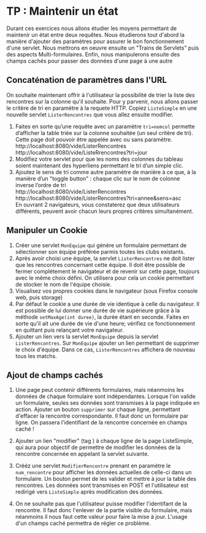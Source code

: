 # TP : Maintenir un état

Durant ces exercices nous allons étudier les moyens permettant de maintenir un état entre deux requêtes. 
Nous étudierons tout d'abord la manière d'ajouter des paramètres pour assurer le bon fonctionnement d'une servlet. Nous mettrons en oeuvre ensuite un "Trains de Servlets" puis des aspects Multi-formulaires. Enfin, nous manipulerons ensuite des champs cachés pour passer des données d'une page à une autre

## Concaténation de paramètres dans l'URL

On souhaite maintenant offrir à l'utilisateur la possibilité de trier la liste des rencontres sur la colonne qu'il souhaite. Pour y parvenir, nous allons passer le critère de tri en paramètre à la requete HTTP. Copiez `ListeSimple` en une nouvelle servlet `ListerRencontres` que vous allez ensuite modifier.

1. Faites en sorte qu’une requête avec un paramètre `tri=nomcol` permette d’afficher la table triée sur la colonne souhaitée
(un seul critère de tri). Cette page doit pouvoir être appelée avec ou sans paramètre.  
http://localhost:8080/vide/ListerRencontres  
http://localhost:8080/vide/ListeRrencontres?tri=jour  
1. Modifiez votre servlet pour que les noms des colonnes du tableau soient maintenant des hyperliens permettant le tri d’un simple clic.
1. Ajoutez le sens de tri comme autre paramètre de manière à ce que, à la manière d’un "toggle button" : chaque clic sur le nom de colonne inverse l’ordre de tri  
http://localhost:8080/vide/ListerRencontres  
http://localhost:8080/vide/ListerRencontres?tri=annee&sens=asc  
En ouvrant 2 navigateurs, vous constaterez que deux utilisateurs différents, peuvent avoir chacun leurs propres critères simultanément.

## Manipuler un Cookie

1. Créer une servlet `MonEquipe` qui génère un formulaire permettant de sélectionner son équipe préférée parmis toutes les clubs existants.
1. Après avoir choisi une équipe, la servlet `ListerRencontres` ne doit lister que les rencontres concernant cette équipe. Il doit être possible de fermer complétement le navigateur et de revenir sur cette page, toujours avec le même choix défini. On utilisera pour cela un cookie permettant de stocker le nom de l'équipe choisie.
1. Visualisez vos propres cookies dans le navigateur (sous Firefox console web, puis storage)
1. Par défaut le cookie a une durée de vie identique à celle du navigateur. Il est possible de lui donner une durée de vie supérieure grâce à la méthode `setMaxAge(int duree)`, la durée étant en seconde. Faites en sorte qu'il ait une durée de vie d'une heure; vérifiez ce fonctionnement en quittant puis relançant votre navigateur.
1. Ajouter un lien vers la servlet `MonEquipe` depuis la servlet `ListerRencontres`. Sur `MonEquipe` ajouter un lien permettant de supprimer le choix d'équipe. Dans ce cas, `ListerRencontres` affichera de nouveau tous les matchs.

## Ajout de champs cachés

1. Une page peut contenir différents formulaires, mais néanmoins les données de chaque formulaire sont indépendantes. Lorsque l'on valide un formulaire, seules ses données sont transmises à la page indiquée en action. Ajouter un bouton `supprimer` sur chaque ligne, permettant d'effacer la rencontre correspondante. Il faut donc un formulaire par ligne. On passera l'identifiant de la rencontre concernée en champs caché !

1. Ajouter un lien "modifier" (tag <a>) à chaque ligne de la page ListeSimple, qui aura pour objectif de permettre de
modifier les données de la rencontre concernée en appelant la servlet suivante.

1. Crééz une servlet `ModifierRencontre` prenant en paramètre le `num_rencontre` pour afficher les données actuelles de
celle-ci dans un formulaire. Un bouton permet de les valider et mettre à jour la table des rencontres. Les données sont
transmises en POST et l'utilisateur est redirigé vers `ListeSimple` après modification des données. 

1. On ne souhaite pas que l'utilisateur puisse  modifier l'identifant de la rencontre. Il faut donc l'enlever de la partie visible du formulaire, mais néanmoins il nous faut cette valeur pour faire la mise à jour. L'usage d'un champs caché permettra de régler ce problème. 
